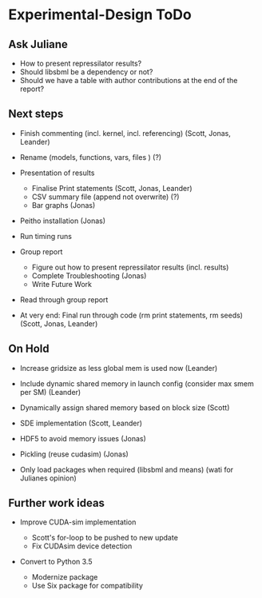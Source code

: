 # Experimental-Design ToDo

## Ask Juliane

- How to present repressilator results?
- Should libsbml be a dependency or not?
- Should we have a table with author contributions at the end of the report?

## Next steps

- Finish commenting (incl. kernel, incl. referencing) (Scott, Jonas, Leander)

- Rename (models, functions, vars, files ) (?)

- Presentation of results
  - Finalise Print statements (Scott, Jonas, Leander)
  - CSV summary file (append not overwrite) (?)
  - Bar graphs (Jonas)

- Peitho installation (Jonas)

- Run timing runs

- Group report
  - Figure out how to present repressilator results (incl. results)
  - Complete Troubleshooting (Jonas)
  - Write Future Work

- Read through group report

- At very end: Final run through code (rm print statements, rm seeds) (Scott, Jonas, Leander)

## On Hold

- Increase gridsize as less global mem is used now (Leander)

- Include dynamic shared memory in launch config (consider max smem per SM) (Leander)

- Dynamically assign shared memory based on block size (Scott)

- SDE implementation (Scott, Leander)

- HDF5 to avoid memory issues (Jonas)

- Pickling (reuse cudasim)  (Jonas)

- Only load packages when required (libsbml and means) (wati for Julianes opinion)

## Further work ideas

- Improve CUDA-sim implementation
  - Scott's for-loop to be pushed to new update
  - Fix CUDAsim device detection

- Convert to Python 3.5
  - Modernize package
  - Use Six package for compatibility
